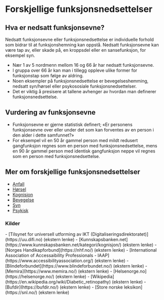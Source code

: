 # Forskjellige funksjonsnedsettelser
## Hva er nedsatt funksjonsevne? 
Nedsatt funksjonsevne eller funksjonsnedsettelse er individuelle forhold som bidrar til at funksjonshemning kan oppstå. Nedsatt funksjonsevne kan være tap av, eller skade på, en kroppsdel eller en sansefunksjon, for eksempel syn.
- Nær 1 av 5 nordmenn mellom 16 og 66 år har nedsatt funksjonsevne. 
- I gruppa over 66 år kan man i tillegg oppleve ulike former for funksjonstap som følge av aldring.
- Noen eksempler på funksjonsnedsettelse er bevegelseshemming, nedsatt syn/hørsel eller psykososiale funksjonsnedsettelser. 
- Det er viktig å presisere at tallene avhenger av hvordan man definerer funksjonsnedsettelse.

## Vurdering av funksjonsevne
- Funksjonsevne er gjerne statistisk definert; «Er personens funksjonsevne over eller under det som kan forventes av en person i den alder i dette samfunnet?»
- For eksempel vil en 50 år gammel person med mildt redusert gangfunksjon regnes som en person med funksjonsnedsettelse, mens en 90 år gammel person med identisk gangfunksjon neppe vil regnes som en person med funksjonsnedsettelse.

## Mer om forskjellige funksjonsnedsettelser
- [Anfall](../funksjonsnedsettelser/anfall/)
- [Hørsel](../funksjonsnedsettelser/horsel/)
- [Kognisjon](../funksjonsnedsettelser/kognisjon/)
- [Bevegelse](../funksjonsnedsettelser/mobilitet/)
- [Syn](../funksjonsnedsettelser/syn/)
- [Psykisk](../funksjonsnedsettelser/psykologisk/)

### Kilder
<alertstripe type="advarsel">
- [Tilsynet for universell utforming av IKT (Digitaliseringsdirektoratet)](https://uu.difi.no) (ekstern lenke)
- [Kunnskapsbanken.net](https://www.kunnskapsbanken.net/kategori/kognisjon/) (ekstern lenke)
- [Norges Handikapforbund](https://nhf.no/) (ekstern lenke)
- [International Association of Accessaibility Professionals - IAAP](https://www.accessibilityassociation.org/) (ekstern lenke)
- [Blindeforbundet](https://www.blindeforbundet.no/) (ekstern lenke)
- [Memira](https://www.memira.no/) (ekstern lenke)
- [Helsenorge.no](https://helsenorge.no/) (ekstern lenke)
- [Wikipedia](https://en.wikipedia.org/wiki/Diabetic_retinopathy) (ekstern lenke)
- [Bufdir](https://bufdir.no/) (ekstern lenke)
- [Store norske leksikon](https://snl.no/) (ekstern lenke)
</alertstripe>

